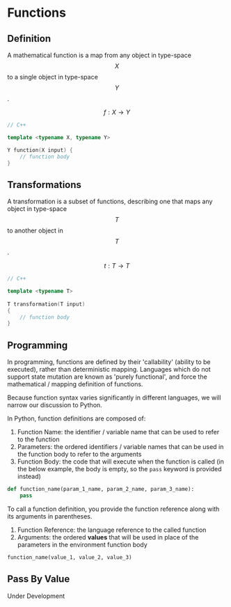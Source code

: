 # Functions

## Definition

A mathematical function is a map from any object in type-space $$X$$ to a single object in type-space $$Y$$.

$$
f : X \rightarrow Y
$$

```cpp
// C++

template <typename X, typename Y>

Y function(X input) {
    // function body
}
```

## Transformations

A transformation is a subset of functions, describing one that maps any object in type-space $$T$$ to another object in $$T$$.

$$
t : T \rightarrow T
$$

```cpp
// C++

template <typename T>
  
T transformation(T input)
{
    // function body
}
```

## Programming

In programming, functions are defined by their 'callability' \(ability to be executed\), rather than deterministic mapping. Languages which do not support state mutation are known as 'purely functional', and force the mathematical / mapping definition of functions.

Because function syntax varies significantly in different languages, we will narrow our discussion to Python.

In Python, function definitions are composed of:

1. Function Name: the identifier / variable name that can be used to refer to the function
2. Parameters: the ordered identifiers / variable names that can be used in the function body to refer to the arguments
3. Function Body: the code that will execute when the function is called \(in the below example, the body is empty, so the `pass` keyword is provided instead\)

```python
def function_name(param_1_name, param_2_name, param_3_name):
    pass
```

To call a function definition, you provide the function reference along with its arguments in parentheses.

1. Function Reference: the language reference to the called function
2. Arguments: the ordered **values** that will be used in place of the parameters in the environment function body

```python
function_name(value_1, value_2, value_3)
```

## Pass By Value

Under Development

